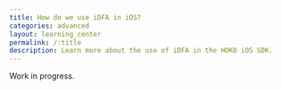 ```yaml
---
title: How do we use iDFA in iOS?
categories: advanced
layout: learning_center
permalink: /:title
description: Learn more about the use of iDFA in the HOKO iOS SDK.
---
```


Work in progress.
